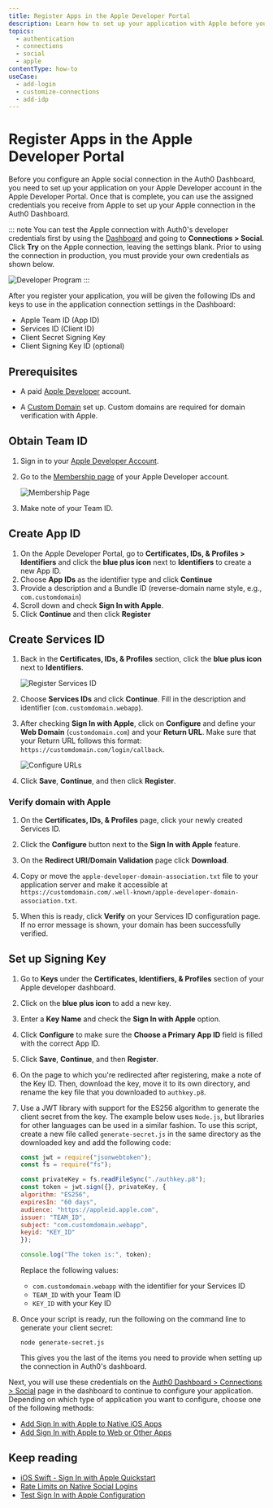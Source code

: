 ```yaml
---
title: Register Apps in the Apple Developer Portal
description: Learn how to set up your application with Apple before you set up your Apple connection in the Auth0 Dashboard.
topics:
  - authentication
  - connections
  - social
  - apple
contentType: how-to
useCase:
  - add-login
  - customize-connections
  - add-idp
---
```

# Register Apps in the Apple Developer Portal

Before you configure an Apple social connection in the Auth0 Dashboard, you need to set up your application on your Apple Developer account in the Apple Developer Portal. Once that is complete, you can use the assigned credentials you receive from Apple to set up your Apple connection in the Auth0 Dashboard. 

::: note
You can test the Apple connection with Auth0's developer credentials first by using the [Dashboard](${manage_url}) and going to **Connections > Social**. Click **Try** on the Apple connection, leaving the settings blank. Prior to using the connection in production, you must provide your own credentials as shown below.

![Developer Program](/media/articles/connections/social/apple/apple-developerprogram.jpg)
:::

After you register your application, you will be given the following IDs and keys to use in the application connection settings in the Dashboard:

* Apple Team ID (App ID)
* Services ID (Client ID)
* Client Secret Signing Key
* Client Signing Key ID (optional)

## Prerequisites

* A paid [Apple Developer](https://developer.apple.com/programs/) account. 

* A [Custom Domain](/custom-domains) set up. Custom domains are required for domain verification with Apple.

## Obtain Team ID

1. Sign in to your [Apple Developer Account](https://developer.apple.com/account/#/overview/).

2. Go to the [Membership page](https://developer.apple.com/account/#/membership/) of your Apple Developer account.

    ![Membership Page](/media/articles/connections/social/apple/apple-membership.jpg)

3. Make note of your Team ID.

## Create App ID

1. On the Apple Developer Portal, go to **Certificates, IDs, & Profiles > Identifiers** and click the **blue plus icon** next to **Identifiers** to create a new App ID.
2. Choose **App IDs** as the identifier type and click **Continue**
3. Provide a description and a Bundle ID (reverse-domain name style, e.g., `com.customdomain`)
4. Scroll down and check **Sign In with Apple**. 
5. Click **Continue** and then click **Register**

## Create Services ID

1. Back in the **Certificates, IDs, & Profiles** section, click the **blue plus icon** next to **Identifiers**.

    ![Register Services ID](/media/articles/connections/social/apple/apple-registerservicesid.jpg)

2. Choose **Services IDs** and click **Continue**. Fill in the description and identifier (`com.customdomain.webapp`).
3. After checking **Sign In with Apple**, click on **Configure** and define your **Web Domain** (`customdomain.com`) and your **Return URL**. Make sure that your Return URL follows this format: `https://customdomain.com/login/callback`.

    ![Configure URLs](/media/articles/connections/social/apple/apple-configureurls.jpg)

4. Click **Save**, **Continue**, and then click **Register**.

### Verify domain with Apple

1. On the **Certificates, IDs, & Profiles** page, click your newly created Services ID.
2. Click the **Configure** button next to the **Sign In with Apple** feature.

3. On the **Redirect URI/Domain Validation** page click **Download**.
4. Copy or move the `apple-developer-domain-association.txt` file to your application server and make it accessible at `https://customdomain.com/.well-known/apple-developer-domain-association.txt`.
1. When this is ready, click **Verify** on your Services ID configuration page. If no error message is shown, your domain has been successfully verified.

## Set up Signing Key

1. Go to **Keys** under the **Certificates, Identifiers, & Profiles** section of your Apple developer dashboard.
2. Click on the **blue plus icon** to add a new key.
3. Enter a **Key Name** and check the **Sign In with Apple** option.
4. Click **Configure** to make sure the **Choose a Primary App ID** field is filled with the correct App ID.
5. Click **Save**, **Continue**, and then **Register**.
6. On the page to which you're redirected after registering, make a note of the Key ID. Then, download the key, move it to its own directory, and rename the key file that you downloaded to `authkey.p8`. 
7. Use a JWT library with support for the ES256 algorithm to generate the client secret from the key. The example below uses `Node.js`, but libraries for other languages can be used in a similar fashion. To use this script, create a new file called `generate-secret.js` in the same directory as the downloaded key and add the following code:

    ```js
    const jwt = require("jsonwebtoken");
    const fs = require("fs");

    const privateKey = fs.readFileSync("./authkey.p8");
    const token = jwt.sign({}, privateKey, {
    algorithm: "ES256",
    expiresIn: "60 days",
    audience: "https://appleid.apple.com",
    issuer: "TEAM_ID",
    subject: "com.customdomain.webapp",
    keyid: "KEY_ID"
    });

    console.log("The token is:", token);
    ```

    Replace the following values:

    * `com.customdomain.webapp` with the identifier for your Services ID
    * `TEAM_ID` with your Team ID
    * `KEY_ID` with your Key ID

8. Once your script is ready, run the following on the command line to generate your client secret:

    `node generate-secret.js`

    This gives you the last of the items you need to provide when setting up the connection in Auth0's dashboard.

Next, you will use these credentials on the [Auth0 Dashboard > Connections > Social](${manage_url}/#/connections/social) page in the dashboard to continue to configure your application. Depending on which type of application you want to configure, choose one of the following methods:

* [Add Sign In with Apple to Native iOS Apps](/connections/apple-siwa/add-siwa-to-native-app)
* [Add Sign In with Apple to Web or Other Apps](/connections/apple-siwa/add-siwa-to-web-app)

## Keep reading

* [iOS Swift - Sign In with Apple Quickstart](/quickstart/native/ios-swift-siwa)
* [Rate Limits on Native Social Logins](/policies/rate-limits#limits-on-native-social-logins)
* [Test Sign In with Apple Configuration](/connections/apple-siwa/test-siwa-connection)
